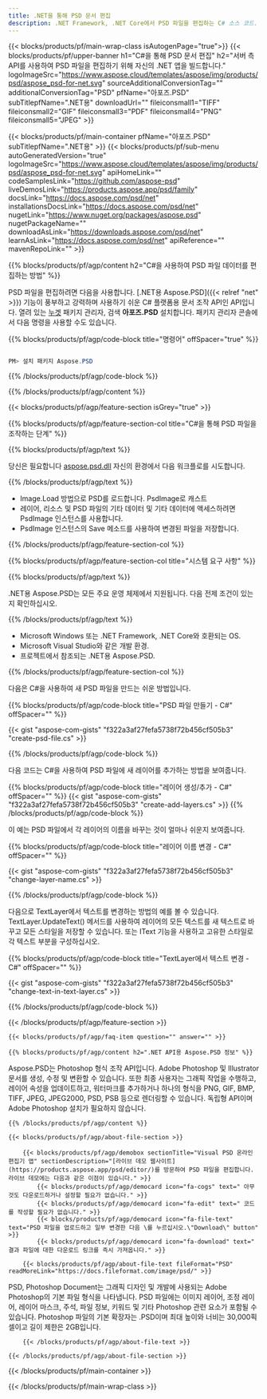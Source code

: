```yaml
---
title: .NET을 통해 PSD 문서 편집
description: .NET Framework, .NET Core에서 PSD 파일을 편집하는 C# 소스 코드.
---
```


{{< blocks/products/pf/main-wrap-class isAutogenPage="true">}}
{{< blocks/products/pf/upper-banner h1="C#을 통해 PSD 문서 편집" h2="서버 측 API를 사용하여 PSD 파일을 편집하기 위해 자신의 .NET 앱을 빌드합니다." logoImageSrc="https://www.aspose.cloud/templates/aspose/img/products/psd/aspose_psd-for-net.svg" sourceAdditionalConversionTag="" additionalConversionTag="PSD" pfName="아포즈.PSD" subTitlepfName=".NET용" downloadUrl="" fileiconsmall1="TIFF" fileiconsmall2="GIF" fileiconsmall3="PDF" fileiconsmall4="PNG" fileiconsmall5="JPEG" >}}

{{< blocks/products/pf/main-container pfName="아포즈.PSD" subTitlepfName=".NET용" >}}
{{< blocks/products/pf/sub-menu autoGeneratedVersion="true" logoImageSrc="https://www.aspose.cloud/templates/aspose/img/products/psd/aspose_psd-for-net.svg" apiHomeLink="" codeSamplesLink="https://github.com/aspose-psd" liveDemosLink="https://products.aspose.app/psd/family" docsLink="https://docs.aspose.com/psd/net" installationsDocsLink="https://docs.aspose.com/psd/net" nugetLink="https://www.nuget.org/packages/aspose.psd" nugetPackageName="" downloadAsLink="https://downloads.aspose.com/psd/net" learnAsLink="https://docs.aspose.com/psd/net" apiReference="" mavenRepoLink="" >}}

{{% blocks/products/pf/agp/content h2="C#을 사용하여 PSD 파일 데이터를 편집하는 방법" %}}

 PSD 파일을 편집하려면 다음을 사용합니다.
 [.NET용 Aspose.PSD]({{< relref "net" >}})
 기능이 풍부하고 강력하며 사용하기 쉬운 C# 플랫폼용 문서 조작 API인 API입니다. 열려 있는
 [누겟](https://www.nuget.org/packages/aspose.psd)
 패키지 관리자, 검색
 **아포즈.PSD**
 설치합니다. 패키지 관리자 콘솔에서 다음 명령을 사용할 수도 있습니다.

{{% blocks/products/pf/agp/code-block title="명령어" offSpacer="true" %}}

```cs

PM> 설치 패키지 Aspose.PSD

```

{{% /blocks/products/pf/agp/code-block %}}

{{% /blocks/products/pf/agp/content %}}

{{< blocks/products/pf/agp/feature-section isGrey="true" >}}

{{% blocks/products/pf/agp/feature-section-col title="C#을 통해 PSD 파일을 조작하는 단계" %}}

{{% blocks/products/pf/agp/text %}}

 당신은 필요합니다
 [aspose.psd.dll](https://downloads.aspose.com/psd/net)
 자신의 환경에서 다음 워크플로를 시도합니다.

{{% /blocks/products/pf/agp/text %}}

+ Image.Load 방법으로 PSD를 로드합니다. PsdImage로 캐스트
+ 레이어, 리소스 및 PSD 파일의 기타 데이터 및 기타 데이터에 액세스하려면 PsdImage 인스턴스를 사용합니다.
+ PsdImage 인스턴스의 Save 메소드를 사용하여 변경된 파일을 저장합니다.

{{% /blocks/products/pf/agp/feature-section-col %}}

{{% blocks/products/pf/agp/feature-section-col title="시스템 요구 사항" %}}

{{% blocks/products/pf/agp/text %}}

 .NET용 Aspose.PSD는 모든 주요 운영 체제에서 지원됩니다. 다음 전제 조건이 있는지 확인하십시오.

{{% /blocks/products/pf/agp/text %}}

- Microsoft Windows 또는 .NET Framework, .NET Core와 호환되는 OS.
- Microsoft Visual Studio와 같은 개발 환경.
- 프로젝트에서 참조되는 .NET용 Aspose.PSD.

{{% /blocks/products/pf/agp/feature-section-col %}}


다음은 C#을 사용하여 새 PSD 파일을 만드는 쉬운 방법입니다.
<!-- CODE-BLOCK -->
{{% blocks/products/pf/agp/code-block title="PSD 파일 만들기 - C#" offSpacer="" %}}

{{< gist "aspose-com-gists" "f322a3af27fefa5738f72b456cf505b3" "create-psd-file.cs" >}}

{{% /blocks/products/pf/agp/code-block %}}


다음 코드는 C#을 사용하여 PSD 파일에 새 레이어를 추가하는 방법을 보여줍니다.
<!-- CODE-BLOCK -->
{{% blocks/products/pf/agp/code-block title="레이어 생성/추가 - C#" offSpacer="" %}}
{{< gist "aspose-com-gists" "f322a3af27fefa5738f72b456cf505b3" "create-add-layers.cs" >}}
{{% /blocks/products/pf/agp/code-block %}}


이 예는 PSD 파일에서 각 레이어의 이름을 바꾸는 것이 얼마나 쉬운지 보여줍니다.
<!-- CODE-BLOCK -->
{{% blocks/products/pf/agp/code-block title="레이어 이름 변경 - C#" offSpacer="" %}}

{{< gist "aspose-com-gists" "f322a3af27fefa5738f72b456cf505b3" "change-layer-name.cs" >}}

{{% /blocks/products/pf/agp/code-block %}}


다음으로 TextLayer에서 텍스트를 변경하는 방법의 예를 볼 수 있습니다. TextLayer.UpdateText() 메서드를 사용하여 레이어의 모든 텍스트를 새 텍스트로 바꾸고 모든 스타일을 저장할 수 있습니다.
또는 IText 기능을 사용하고 고유한 스타일로 각 텍스트 부분을 구성하십시오.
<!-- CODE-BLOCK -->
{{% blocks/products/pf/agp/code-block title="TextLayer에서 텍스트 변경 - C#" offSpacer="" %}}

{{< gist "aspose-com-gists" "f322a3af27fefa5738f72b456cf505b3" "change-text-in-text-layer.cs" >}}

{{% /blocks/products/pf/agp/code-block %}}

{{< /blocks/products/pf/agp/feature-section >}}

    {{< blocks/products/pf/agp/faq-item question="" answer="" >}}
 

<!-- aboutfile Starts -->

    {{% blocks/products/pf/agp/content h2=".NET API용 Aspose.PSD 정보" %}}

 Aspose.PSD는 Photoshop 형식 조작 API입니다. Adobe Photoshop 및 Illustrator 문서를 생성, 수정 및 변환할 수 있습니다. 또한 최종 사용자는 그래픽 작업을 수행하고, 레이어 속성을 업데이트하고, 워터마크를 추가하거나 하나의 형식을 PNG, GIF, BMP, TIFF, JPEG, JPEG2000, PSD, PSB 등으로 렌더링할 수 있습니다. 독립형 API이며 Adobe Photoshop 설치가 필요하지 않습니다.



    {{% /blocks/products/pf/agp/content %}}

    {{< blocks/products/pf/agp/about-file-section >}}

        {{< blocks/products/pf/agp/demobox sectionTitle="Visual PSD 온라인 편집기 앱" sectionDescription="[라이브 데모 웹사이트](https://products.aspose.app/psd/editor/)를 방문하여 PSD 파일을 편집합니다. 라이브 데모에는 다음과 같은 이점이 있습니다." >}}
            {{< blocks/products/pf/agp/democard icon="fa-cogs" text=" 아무것도 다운로드하거나 설정할 필요가 없습니다." >}}
            {{< blocks/products/pf/agp/democard icon="fa-edit" text=" 코드를 작성할 필요가 없습니다." >}}
            {{< blocks/products/pf/agp/democard icon="fa-file-text" text="PSD 파일을 업로드하고 일부 변경한 다음 \를 누르십시오.\"Download\" button" >}}
            {{< blocks/products/pf/agp/democard icon="fa-download" text=" 결과 파일에 대한 다운로드 링크를 즉시 가져옵니다." >}}

        {{< blocks/products/pf/agp/about-file-text fileFormat="PSD" readMoreLink="https://docs.fileformat.com/image/psd/" >}}
PSD, Photoshop Document는 그래픽 디자인 및 개발에 사용되는 Adobe Photoshop의 기본 파일 형식을 나타냅니다. PSD 파일에는 이미지 레이어, 조정 레이어, 레이어 마스크, 주석, 파일 정보, 키워드 및 기타 Photoshop 관련 요소가 포함될 수 있습니다. Photoshop 파일의 기본 확장자는 .PSD이며 최대 높이와 ​​너비는 30,000픽셀이고 길이 제한은 2GB입니다.

        {{< /blocks/products/pf/agp/about-file-text >}}

    {{< /blocks/products/pf/agp/about-file-section >}}

<!-- aboutfile Ends -->

{{< /blocks/products/pf/main-container >}}
    
{{< /blocks/products/pf/main-wrap-class >}}
